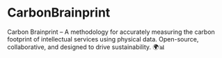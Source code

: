 # CarbonBrainprint
Carbon Brainprint – A methodology for accurately measuring the carbon footprint of intellectual services using physical data. Open-source, collaborative, and designed to drive sustainability. 🌍📊
